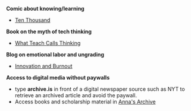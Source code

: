 **Comic about knowing/learning**
- [Ten Thousand](https://xkcd.com/1053/)
  
**Book on the myth of tech thinking**
- [What Teach Calls Thinking](https://www.adriandaub.com/books/what-tech-calls)
  
**Blog on emotional labor and ungrading**
- [Innovation and Burnout](https://gclibrary.commons.gc.cuny.edu/2019/03/05/innovation-and-burnout-perspectives-on-open-pedagogy-from-an-adjunct/)

**Access to digital media without paywalls**
- type **archive.is** in front of a digital newspaper source such as NYT to retrieve an archived article and avoid the paywall.
- Access books and scholarship material in [Anna's Archive](https://annas-archive.org/)
